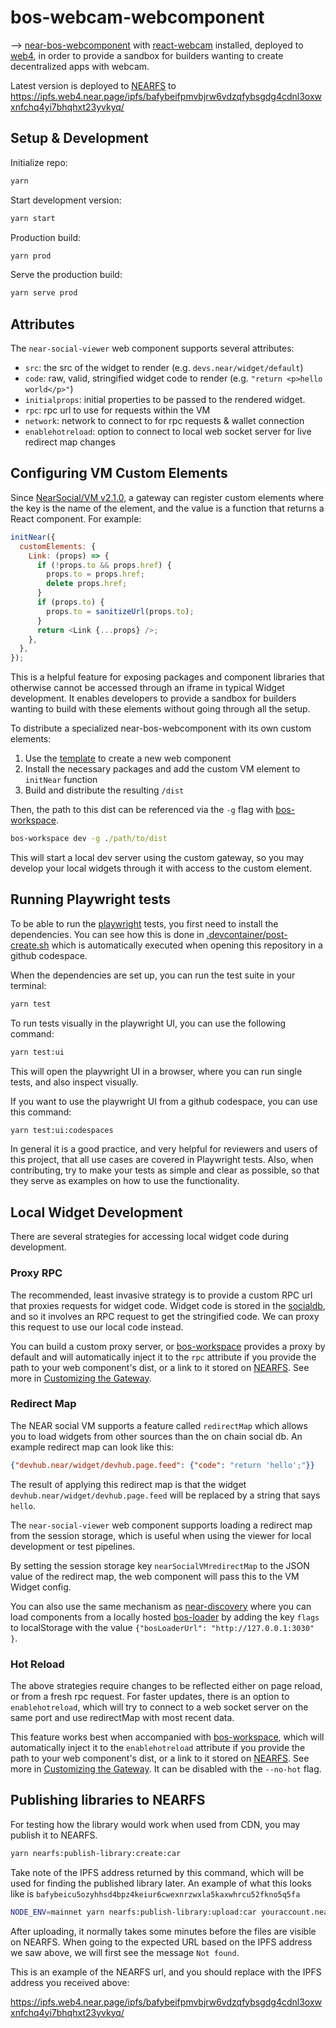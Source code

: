 # bos-webcam-webcomponent

—> [near-bos-webcomponent](https://github.com/nearbuilders/near-bos-webcomponent) with [react-webcam](https://github.com/mozmorris/react-webcam) installed, deployed to [web4](https://web4.near.page/), in order to provide a sandbox for builders wanting to create decentralized apps with webcam.

Latest version is deployed to [NEARFS](https://github.com/vgrichina/nearfs) to <https://ipfs.web4.near.page/ipfs/bafybeifpmvbjrw6vdzqfybsgdg4cdnl3oxwxnfchq4yi7bhqhxt23yvkyq/>

## Setup & Development

Initialize repo:

```cmd
yarn
```

Start development version:

```cmd
yarn start
```

Production build:

```cmd
yarn prod
```

Serve the production build:

```cmd
yarn serve prod
```

## Attributes

The `near-social-viewer` web component supports several attributes:

* `src`: the src of the widget to render (e.g. `devs.near/widget/default`)
* `code`: raw, valid, stringified widget code to render (e.g. `"return <p>hello world</p>"`)
* `initialprops`: initial properties to be passed to the rendered widget.
* `rpc`: rpc url to use for requests within the VM
* `network`: network to connect to for rpc requests & wallet connection
* `enablehotreload`: option to connect to local web socket server for live redirect map changes

## Configuring VM Custom Elements

Since [NearSocial/VM v2.1.0](https://github.com/NearSocial/VM/blob/master/CHANGELOG.md#210), a gateway can register custom elements where the key is the name of the element, and the value is a function that returns a React component. For example:

```javascript
initNear({
  customElements: {
    Link: (props) => {
      if (!props.to && props.href) {
        props.to = props.href;
        delete props.href;
      }
      if (props.to) {
        props.to = sanitizeUrl(props.to);
      }
      return <Link {...props} />;
    },
  },
});
```

This is a helpful feature for exposing packages and component libraries that otherwise cannot be accessed through an iframe in typical Widget development. It enables developers to provide a sandbox for builders wanting to build with these elements without going through all the setup.

To distribute a specialized near-bos-webcomponent with its own custom elements:

1. Use the [template](https://github.com/new?template_name=near-bos-webcomponent&template_owner=NEARBuilders) to create a new web component
2. Install the necessary packages and add the custom VM element to `initNear` function
3. Build and distribute the resulting `/dist`

Then, the path to this dist can be referenced via the `-g` flag with [bos-workspace](https://github.com/nearbuilders/bos-workspace).

```cmd
bos-workspace dev -g ./path/to/dist
```

This will start a local dev server using the custom gateway, so you may develop your local widgets through it with access to the custom element.

## Running Playwright tests

To be able to run the [playwright](https://playwright.dev) tests, you first need to install the dependencies. You can see how this is done in [.devcontainer/post-create.sh](./.devcontainer/post-create.sh) which is automatically executed when opening this repository in a github codespace.

When the dependencies are set up, you can run the test suite in your terminal:

```bash
yarn test
```

To run tests visually in the playwright UI, you can use the following command:

```bash
yarn test:ui
```

This will open the playwright UI in a browser, where you can run single tests, and also inspect visually.

If you want to use the playwright UI from a github codespace, you can use this command:

```bash
yarn test:ui:codespaces
```

In general it is a good practice, and very helpful for reviewers and users of this project, that all use cases are covered in Playwright tests. Also, when contributing, try to make your tests as simple and clear as possible, so that they serve as examples on how to use the functionality.

## Local Widget Development

There are several strategies for accessing local widget code during development.

### Proxy RPC

The recommended, least invasive strategy is to provide a custom RPC url that proxies requests for widget code. Widget code is stored in the [socialdb](https://github.com/NearSocial/social-db), and so it involves an RPC request to get the stringified code. We can proxy this request to use our local code instead.

You can build a custom proxy server, or [bos-workspace](https://github.com/nearbuilders/bos-workspace) provides a proxy by default and will automatically inject it to the `rpc` attribute if you provide the path to your web component's dist, or a link to it stored on [NEARFS](https://github.com/vgrichina/nearfs). See more in [Customizing the Gateway](https://github.com/NEARBuilders/bos-workspace?tab=readme-ov-file#customizing-the-gateway).

### Redirect Map

The NEAR social VM supports a feature called `redirectMap` which allows you to load widgets from other sources than the on chain social db. An example redirect map can look like this:

```json
{"devhub.near/widget/devhub.page.feed": {"code": "return 'hello';"}}
```

The result of applying this redirect map is that the widget `devhub.near/widget/devhub.page.feed` will be replaced by a string that says `hello`.

The `near-social-viewer` web component supports loading a redirect map from the session storage, which is useful when using the viewer for local development or test pipelines.

By setting the session storage key `nearSocialVMredirectMap` to the JSON value of the redirect map, the web component will pass this to the VM Widget config.

You can also use the same mechanism as [near-discovery](https://github.com/near/near-discovery/) where you can load components from a locally hosted [bos-loader](https://github.com/near/bos-loader) by adding the key `flags` to localStorage with the value `{"bosLoaderUrl": "http://127.0.0.1:3030" }`.

### Hot Reload

The above strategies require changes to be reflected either on page reload, or from a fresh rpc request. For faster updates, there is an option to `enablehotreload`, which will try to connect to a web socket server on the same port and use redirectMap with most recent data.

This feature works best when accompanied with [bos-workspace](https://github.com/nearbuilders/bos-workspace), which will automatically inject it to the `enablehotreload` attribute if you provide the path to your web component's dist, or a link to it stored on [NEARFS](https://github.com/vgrichina/nearfs). See more in [Customizing the Gateway](https://github.com/NEARBuilders/bos-workspace?tab=readme-ov-file#customizing-the-gateway). It can be disabled with the `--no-hot` flag.


## Publishing libraries to NEARFS

For testing how the library would work when used from CDN, you may publish it to NEARFS.

 ```bash
yarn nearfs:publish-library:create:car
```

Take note of the IPFS address returned by this command, which will be used for finding the published library later. An example of what this looks like is `bafybeicu5ozyhhsd4bpz4keiur6cwexnrzwxla5kaxwhrcu52fkno5q5fa`

```bash
NODE_ENV=mainnet yarn nearfs:publish-library:upload:car youraccount.near
```

After uploading, it normally takes some minutes before the files are visible on NEARFS. When going to the expected URL based on the IPFS address we saw above, we will first see the message `Not found`.

This is an example of the NEARFS url, and you should replace with the IPFS address you received above:

<https://ipfs.web4.near.page/ipfs/bafybeifpmvbjrw6vdzqfybsgdg4cdnl3oxwxnfchq4yi7bhqhxt23yvkyq/>
